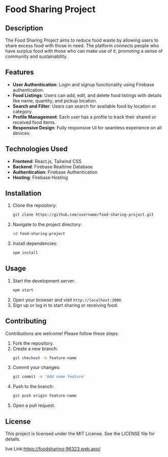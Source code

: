 # Food Sharing Project

## Description
The Food Sharing Project aims to reduce food waste by allowing users to share excess food with those in need. The platform connects people who have surplus food with those who can make use of it, promoting a sense of community and sustainability.

## Features
- **User Authentication**: Login and signup functionality using Firebase authentication.
- **Food Listings**: Users can add, edit, and delete food listings with details like name, quantity, and pickup location.
- **Search and Filter**: Users can search for available food by location or category.
- **Profile Management**: Each user has a profile to track their shared or received food items.
- **Responsive Design**: Fully responsive UI for seamless experience on all devices.

## Technologies Used
- **Frontend**: React.js, Tailwind CSS
- **Backend**: Firebase Realtime Database
- **Authentication**: Firebase Authentication
- **Hosting**: Firebase Hosting

## Installation
1. Clone the repository:
   ```bash
   git clone https://github.com/username/food-sharing-project.git
   ```
2. Navigate to the project directory:
   ```bash
   cd food-sharing-project
   ```
3. Install dependencies:
   ```bash
   npm install
   ```

## Usage
1. Start the development server:
   ```bash
   npm start
   ```
2. Open your browser and visit `http://localhost:3000`.
3. Sign up or log in to start sharing or receiving food.

## Contributing
Contributions are welcome! Please follow these steps:
1. Fork the repository.
2. Create a new branch:
   ```bash
   git checkout -b feature-name
   ```
3. Commit your changes:
   ```bash
   git commit -m 'Add some feature'
   ```
4. Push to the branch:
   ```bash
   git push origin feature-name
   ```
5. Open a pull request.

## License
This project is licensed under the MIT License. See the LICENSE file for details.


live Link:https://foodsharing-96323.web.app/